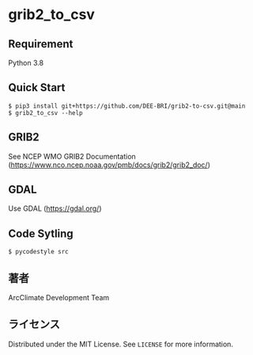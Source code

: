 # grib2_to_csv

## Requirement
Python 3.8

## Quick Start

```
$ pip3 install git+https://github.com/DEE-BRI/grib2-to-csv.git@main
$ grib2_to_csv --help
```

## GRIB2

See NCEP WMO GRIB2 Documentation (https://www.nco.ncep.noaa.gov/pmb/docs/grib2/grib2_doc/)

## GDAL

Use GDAL (https://gdal.org/)

## Code Sytling

```
$ pycodestyle src
```

## 著者

ArcClimate Development Team

## ライセンス

Distributed under the MIT License. See `LICENSE` for more information.